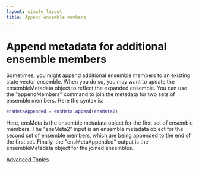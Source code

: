```yaml
---
layout: simple_layout
title: Append ensemble members
---
```


# Append metadata for additional ensemble members
Sometimes, you might append additional ensemble members to an existing state vector ensemble. When you do so, you may want to update the ensembleMetadata object to reflect the expanded ensemble. You can use the "appendMembers" command to join the metadata for two sets of ensemble members. Here the syntax is:
```matlab
ensMetaAppended = ensMeta.append(ensMeta2)
```

Here, ensMeta is the ensemble metadata object for the first set of ensemble members. The "ensMeta2" input is an ensemble metadata object for the second set of ensemble members, which are being appended to the end of the first set. Finally, the "ensMetaAppended" output is the ensembleMetadata object for the joined ensembles.

[Advanced Topics](advanced)
